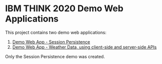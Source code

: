 # IBM THINK 2020 Demo Web Applications

This project contains two demo web applications:

1. [Demo Web App - Session Persistence](demo.war)
1. [Demo Web App - Weather Data, using client-side and server-side APIs](demo.weather)

Only the Session Persistence demo was created.

